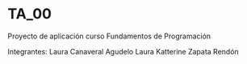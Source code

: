 # TA_00
Proyecto de aplicación curso Fundamentos de Programación

Integrantes:
Laura Canaveral Agudelo
Laura Katterine Zapata Rendón
